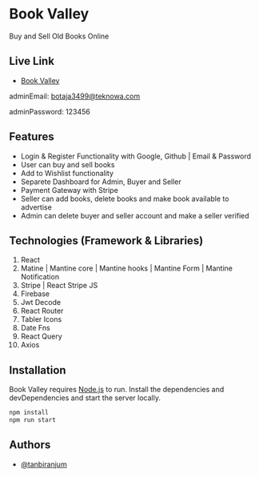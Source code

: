 # Book Valley

Buy and Sell Old Books Online

## Live Link

- [Book Valley](https://book-valley.web.app/)

adminEmail: botaja3499@teknowa.com

adminPassword: 123456

## Features

- Login & Register Functionality with Google, Github | Email & Password
- User can buy and sell books
- Add to Wishlist functionality
- Separete Dashboard for Admin, Buyer and Seller
- Payment Gateway with Stripe
- Seller can add books, delete books and make book available to advertise
- Admin can delete buyer and seller account and make a seller verified

## Technologies (Framework & Libraries)

1. React
2. Matine | Mantine core | Mantine hooks | Mantine Form | Mantine Notification
3. Stripe | React Stripe JS
4. Firebase
5. Jwt Decode
6. React Router
7. Tabler Icons
8. Date Fns
9. React Query
10. Axios

## Installation

Book Valley requires [Node.js](https://nodejs.org/) to run.
Install the dependencies and devDependencies and start the server locally.

```sh
npm install
npm run start
```

## Authors

- [@tanbiranjum](https://www.github.com/tanbiranjum)
